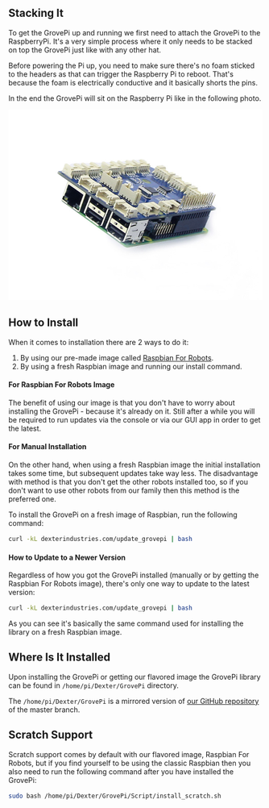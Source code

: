 ## Stacking It

To get the GrovePi up and running we first need to attach the GrovePi to the RaspberryPi. It's
a very simple process where it only needs to be stacked on top the GrovePi just like with any other hat.

Before powering the Pi up, you need to make sure there's no foam sticked to the headers as that
can trigger the Raspberry Pi to reboot. That's because the foam is electrically conductive and it
basically shorts the pins.

In the end the GrovePi will sit on the Raspberry Pi like in the following photo.

![Stacked GrovePi](img/stackedgrovepi.jpg)

## How to Install

When it comes to installation there are 2 ways to do it:

1. By using our pre-made image called [Raspbian For Robots](https://sourceforge.net/projects/dexterindustriesraspbianflavor/).
1. By using a fresh Raspbian image and running our install command.

#### For Raspbian For Robots Image

The benefit of using our image is that you don't have to worry about installing the GrovePi - because it's already on it.
Still after a while you will be required to run updates via the console or via our GUI app in order to get the latest.

#### For Manual Installation

On the other hand, when using a fresh Raspbian image the initial installation takes some time, but subsequent updates take
way less. The disadvantage with method is that you don't get the other robots installed too, so if you don't want to use
other robots from our family then this method is the preferred one.

To install the GrovePi on a fresh image of Raspbian, run the following command:
```bash
curl -kL dexterindustries.com/update_grovepi | bash
```

#### How to Update to a Newer Version

Regardless of how you got the GrovePi installed (manually or by getting the Raspbian For Robots image), there's only one way to update
to the latest version:
```bash
curl -kL dexterindustries.com/update_grovepi | bash
```

As you can see it's basically the same command used for installing the library on a fresh Raspbian image.

## Where Is It Installed

Upon installing the GrovePi or getting our flavored image the GrovePi library can be found in `/home/pi/Dexter/GrovePi` directory.

The `/home/pi/Dexter/GrovePi` is a mirrored version of [our GitHub repository](https://github.com/DexterInd/GrovePi/tree/master) of the master branch.

## Scratch Support

Scratch support comes by default with our flavored image, Raspbian For Robots, but if you find yourself to be using the classic Raspbian then
you also need to run the following command after you have installed the GrovePi:
```bash
sudo bash /home/pi/Dexter/GrovePi/Script/install_scratch.sh
```
